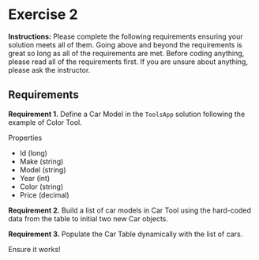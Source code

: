 # Exercise 2

**Instructions:** Please complete the following requirements ensuring your solution meets all of them. Going above and beyond the requirements is great so long as all of the requirements are met. Before coding anything, please read all of the requirements first. If you are unsure about anything, please ask the instructor.

## Requirements

**Requirement 1.** Define a Car Model in the `ToolsApp` solution following the example of Color Tool.

Properties
- Id (long)
- Make (string)
- Model (string)
- Year (int)
- Color (string)
- Price (decimal)

**Requirement 2.** Build a list of car models in Car Tool using the hard-coded data from the table to initial two new Car objects.

**Requirement 3.** Populate the Car Table dynamically with the list of cars.

Ensure it works!